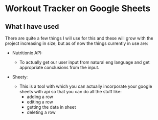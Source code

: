 # Workout Tracker on Google Sheets

## What I have used 

There are quite a few things I will use for this and these will grow with the project increasing in size,
but as of now the things currently in use are: 

- Nutritionix API:
    - To actually get our user input from natural eng language and get appropriate conclusions from the input.

- Sheety:
    - This is a tool with which you can actually incorporate your google sheets with api so that you can do all the stuff like:
        - adding a row
        - editing a row
        - getting the data in sheet
        - deleting a row


